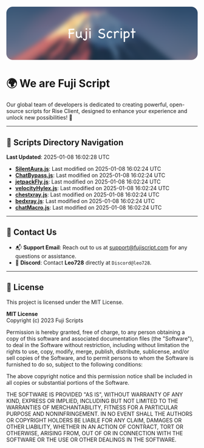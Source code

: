 ![Banner](.github/b.webp)

# 🌍 **We are Fuji Script**

Our global team of developers is dedicated to creating powerful, open-source scripts for Rise Client, designed to enhance your experience and unlock new possibilities! 🌟

---
<!-- SCRIPTS_NAVIGATION_START -->
## 📂 **Scripts Directory Navigation**

**Last Updated**: 2025-01-08 16:02:28 UTC

- **[SilentAura.js](scripts/SilentAura.js)**: Last modified on 2025-01-08 16:02:24 UTC
- **[ChatBypass.js](scripts/ChatBypass.js)**: Last modified on 2025-01-08 16:02:24 UTC
- **[jetpackFly.js](scripts/jetpackFly.js)**: Last modified on 2025-01-08 16:02:24 UTC
- **[velocityHylex.js](scripts/velocityHylex.js)**: Last modified on 2025-01-08 16:02:24 UTC
- **[chestxray.js](scripts/chestxray.js)**: Last modified on 2025-01-08 16:02:24 UTC
- **[bedxray.js](scripts/bedxray.js)**: Last modified on 2025-01-08 16:02:24 UTC
- **[chatMacro.js](scripts/chatMacro.js)**: Last modified on 2025-01-08 16:02:24 UTC

<!-- SCRIPTS_NAVIGATION_END -->

---

## 💬 **Contact Us**  
- 📬 **Support Email**: Reach out to us at [support@fujiscript.com](mailto:support@fujiscript.com) for any questions or assistance.  
- 💬 **Discord**: Contact **Leo728** directly at `Discord@leo728`.

---

## 📜 **License**

This project is licensed under the MIT License.  

**MIT License**  
Copyright (c) 2023 Fuji Scripts  

Permission is hereby granted, free of charge, to any person obtaining a copy of this software and associated documentation files (the "Software"), to deal in the Software without restriction, including without limitation the rights to use, copy, modify, merge, publish, distribute, sublicense, and/or sell copies of the Software, and to permit persons to whom the Software is furnished to do so, subject to the following conditions:  

The above copyright notice and this permission notice shall be included in all copies or substantial portions of the Software.  

THE SOFTWARE IS PROVIDED "AS IS", WITHOUT WARRANTY OF ANY KIND, EXPRESS OR IMPLIED, INCLUDING BUT NOT LIMITED TO THE WARRANTIES OF MERCHANTABILITY, FITNESS FOR A PARTICULAR PURPOSE AND NONINFRINGEMENT. IN NO EVENT SHALL THE AUTHORS OR COPYRIGHT HOLDERS BE LIABLE FOR ANY CLAIM, DAMAGES OR OTHER LIABILITY, WHETHER IN AN ACTION OF CONTRACT, TORT OR OTHERWISE, ARISING FROM, OUT OF OR IN CONNECTION WITH THE SOFTWARE OR THE USE OR OTHER DEALINGS IN THE SOFTWARE.  
